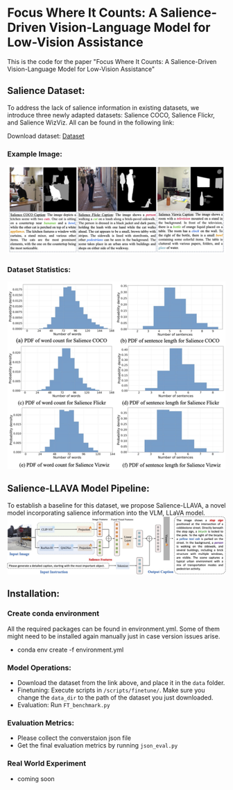 # Focus Where It Counts: A Salience-Driven Vision-Language Model for Low-Vision Assistance

This is the code for the paper "Focus Where It Counts: A Salience-Driven Vision-Language Model for Low-Vision Assistance"


## Salience Dataset:
To address the lack of salience information in existing datasets, we introduce three newly adapted datasets: Salience COCO, Salience Flickr, and Salience WizViz. All can be found in the following link:

Download dataset: <a href="https://drive.google.com/file/d/13YiuT3m2K8EP31HJkA9Gmx26AGyBTqpO/view?usp=sharing" target="_blank">Dataset</a>
### Example Image:
![Example Image](images/datacomparison.jpg)
### Dataset Statistics:
![Example Image](images/datadistribution.jpg)


## Salience-LLAVA Model Pipeline:
To establish a baseline for this dataset, we propose Salience-LLAVA, a novel model incorporating salience information into the VLM, LLaVA model.
![Example Image](images/pipeline.jpg)

## Installation: 
### Create conda environment 
All the required packages can be found in environment.yml. Some of them might need to be installed again manually just in case version issues arise.
- conda env create -f environment.yml

### Model Operations:
- Download the dataset from the link above, and place it in the `data` folder.
- Finetuning: Execute scripts in `/scripts/finetune/`. Make sure you change the `data_dir` to the path of the dataset you just downloaded.
- Evaluation: Run `FT_benchmark.py`

### Evaluation Metrics:
- Please collect the converstaion json file
- Get the final evaluation metrics by running `json_eval.py`

### Real World Experiment
- coming soon
